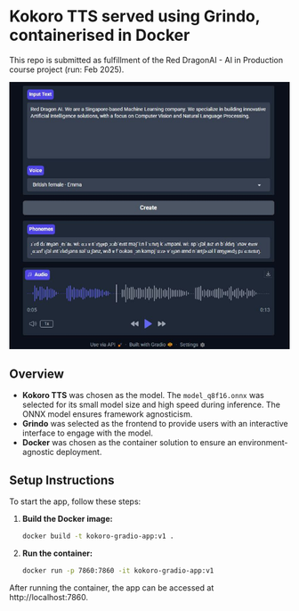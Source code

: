 # Kokoro TTS served using Grindo, containerised in Docker
This repo is submitted as fulfillment of the Red DragonAI - AI in Production course project (run: Feb 2025).<br />

<p align="center">
  <img src="images/demo.jpg" alt="Kokoro TTS" />
</p>

## Overview

- **Kokoro TTS** was chosen as the model. The `model_q8f16.onnx` was selected for its small model size and high speed during inference. The ONNX model ensures framework agnosticism.
- **Grindo** was selected as the frontend to provide users with an interactive interface to engage with the model.
- **Docker** was chosen as the container solution to ensure an environment-agnostic deployment.

## Setup Instructions

To start the app, follow these steps:

1. **Build the Docker image:**

   ```bash
   docker build -t kokoro-gradio-app:v1 .
2. **Run the container:**
    ```bash
    docker run -p 7860:7860 -it kokoro-gradio-app:v1
After running the container, the app can be accessed at http://localhost:7860.

